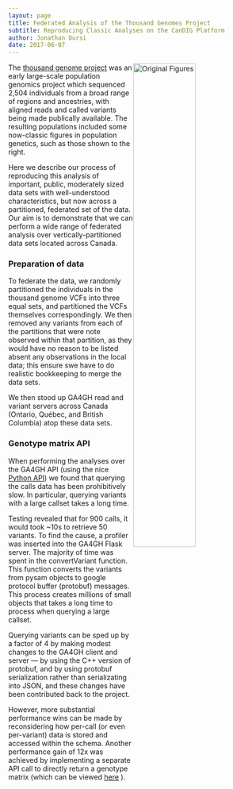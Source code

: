 ```yaml
---
layout: page
title: Federated Analysis of the Thousand Genomes Project
subtitle: Reproducing Classic Analyses on the CanDIG Platform
author: Jonathan Dursi
date: 2017-06-07
---
```


<img src="{{ site.url }}/img/posts/thousand-genomes/original-figures.png" alt="Original Figures" width="50%" style="float:right;">

The [thousand genome project](http://www.internationalgenome.org)
was an early large-scale population genomics project which sequenced
2,504 individuals from a broad range of regions and ancestries,
with aligned reads and called variants being made publically
available.  The resulting populations included some now-classic
figures in population genetics, such as those shown to the right.

Here we describe our process of reproducing this analysis of
important, public, moderately sized data sets with well-understood
characteristics, but now across a partitioned, federated set of the
data.  Our aim is to demonstrate that we can perform a wide range
of federated analysis over vertically-partitioned data sets located
across Canada.

### Preparation of data

To federate the data, we randomly partitioned the individuals in the 
thousand genome VCFs into three equal sets, and partitioned the
VCFs themselves correspondingly.  We then removed any variants 
from each of the partitions that were note observed within that partition,
as they would have no reason to be listed absent any observations
in the local data; this ensure swe have to do realistic bookkeeping
to merge the data sets.

We then stood up GA4GH read and variant servers across Canada (Ontario,
Québec, and British Columbia) atop these data sets.

### Genotype matrix API

When performing the analyses over the GA4GH API (using the nice
[Python API](http://ga4gh-server.readthedocs.io/en/stable/demo.html))
we found that querying the calls data has been prohibitively slow.  In
particular, querying variants with a large callset takes a long
time. 

Testing revealed that for 900 calls, it would took ~10s to retrieve
50 variants. To find the cause, a profiler was inserted into the
GA4GH Flask server. The majority of time was spent in the convertVariant
function. This function converts the variants from pysam objects
to google protocol buffer (protobuf) messages. This process creates
millions of small objects that takes a long time to process when
querying a large callset. 

Querying variants can be sped up by a factor of 4 by making modest
changes to the GA4GH client and server &mdash; by using the C++
version of protobuf, and by using protobuf serialization rather than
serializating into JSON, and these changes have been contributed
back to the project.

However, more substantial performance wins can be made by reconsidering
how per-call (or even per-variant) data is stored and accessed
within the schema. Another performance gain of 12x was achieved by
implementing a separate API call to directly return a genotype
matrix (which can be viewed
[here](https://github.com/ljdursi/ga4gh-server/tree/genotypes) ).

